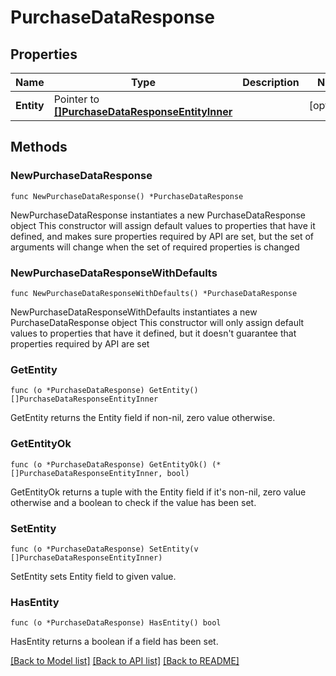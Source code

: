 # PurchaseDataResponse

## Properties

Name | Type | Description | Notes
------------ | ------------- | ------------- | -------------
**Entity** | Pointer to [**[]PurchaseDataResponseEntityInner**](PurchaseDataResponseEntityInner.md) |  | [optional] 

## Methods

### NewPurchaseDataResponse

`func NewPurchaseDataResponse() *PurchaseDataResponse`

NewPurchaseDataResponse instantiates a new PurchaseDataResponse object
This constructor will assign default values to properties that have it defined,
and makes sure properties required by API are set, but the set of arguments
will change when the set of required properties is changed

### NewPurchaseDataResponseWithDefaults

`func NewPurchaseDataResponseWithDefaults() *PurchaseDataResponse`

NewPurchaseDataResponseWithDefaults instantiates a new PurchaseDataResponse object
This constructor will only assign default values to properties that have it defined,
but it doesn't guarantee that properties required by API are set

### GetEntity

`func (o *PurchaseDataResponse) GetEntity() []PurchaseDataResponseEntityInner`

GetEntity returns the Entity field if non-nil, zero value otherwise.

### GetEntityOk

`func (o *PurchaseDataResponse) GetEntityOk() (*[]PurchaseDataResponseEntityInner, bool)`

GetEntityOk returns a tuple with the Entity field if it's non-nil, zero value otherwise
and a boolean to check if the value has been set.

### SetEntity

`func (o *PurchaseDataResponse) SetEntity(v []PurchaseDataResponseEntityInner)`

SetEntity sets Entity field to given value.

### HasEntity

`func (o *PurchaseDataResponse) HasEntity() bool`

HasEntity returns a boolean if a field has been set.


[[Back to Model list]](../README.md#documentation-for-models) [[Back to API list]](../README.md#documentation-for-api-endpoints) [[Back to README]](../README.md)


